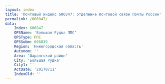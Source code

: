 ```yaml
---
layout: index
title: 'Почтовый индекс 606847: отделение почтовой связи Почты России'
permalink: /606847/
data:
    Index: 606847
    OPSName: 'Большая Рудка ППС'
    OPSType: ППС
    OPSSubm: 606839
    Region: 'Нижегородская область'
    Autonom: ''
    Area: 'Шарангский район'
    City: 'Большая Рудка'
    City1: ''
    ActDate: '20170711'
    IndexOld: ''
---
```


